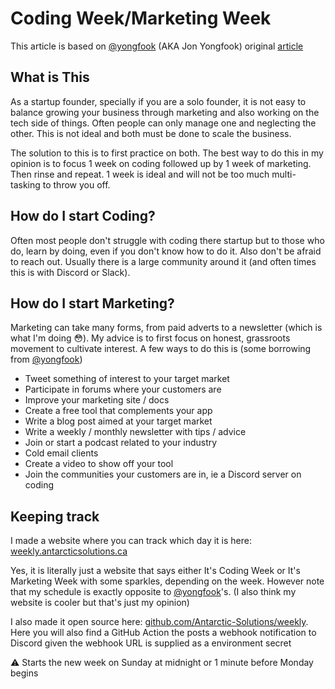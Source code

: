 <!-- this page exists so to render to html then copy and paste it to medium -->

# Coding Week/Marketing Week

This article is based on [@yongfook](https://twitter.com/yongfook) (AKA Jon Yongfook) original [article](https://www.bannerbear.com/blog/why-you-should-do-50-coding-and-50-marketing-as-a-solo-tech-founder/)

## What is This

As a startup founder, specially if you are a solo founder, it is not easy to balance growing your business through marketing and also working
on the tech side of things. Often people can only manage one and neglecting the other. This is not ideal and both must be done to scale the business.

The solution to this is to first practice on both. The best way to do this in my opinion is to focus 1 week on coding followed up by 1 week of marketing. Then
rinse and repeat. 1 week is ideal and will not be too much multi-tasking to throw you off.

## How do I start Coding?

Often most people don't struggle with coding there startup but to those who do, learn by doing, even if you don't know how to do it.
Also don't be afraid to reach out. Usually there is a large community around it (and often times this is with Discord or Slack).

## How do I start Marketing?

Marketing can take many forms, from paid adverts to a newsletter (which is what I'm doing 😳). My advice is to first focus on
honest, grassroots movement to cultivate interest. A few ways to do this is (some borrowing from [@yongfook](https://twitter.com/yongfook))

- Tweet something of interest to your target market
- Participate in forums where your customers are
- Improve your marketing site / docs
- Create a free tool that complements your app
- Write a blog post aimed at your target market
- Write a weekly / monthly newsletter with tips / advice
- Join or start a podcast related to your industry
- Cold email clients
- Create a video to show off your tool
- Join the communities your customers are in, ie a Discord server on coding

## Keeping track

I made a website where you can track which day it is here: [weekly.antarcticsolutions.ca](https://weekly.antarcticsolutions.ca/)

Yes, it is literally just a website that says either It's Coding Week or It's Marketing Week with some sparkles, depending on the week. However note that my schedule is exactly opposite
to [@yongfook](https://twitter.com/yongfook)'s. (I also think my website is cooler but that's just my opinion)

I also made it open source here: [github.com/Antarctic-Solutions/weekly](https://github.com/Antarctic-Solutions/weekly). Here you will also find
a GitHub Action the posts a webhook notification to Discord given the webhook URL is supplied as a environment secret

⚠️ Starts the new week on Sunday at midnight or 1 minute before Monday begins
